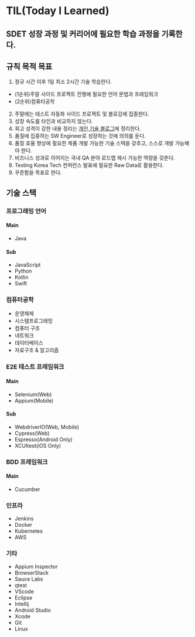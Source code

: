 # TIL(Today I Learned)

## SDET 성장 과정 및 커리어에 필요한 학습 과정을 기록한다.

## 규칙 목적 목표
1. 정규 시간 이후 1일 최소 2시간 기술 학습한다.
- (1순위)주말 사이드 프로젝트 진행에 필요한 언어 문법과 프레임워크
- (2순위)컴퓨터공학
2. 주말에는 테스트 자동화 사이드 프로젝트 및 블로깅에 집중한다.
3. 성장 속도를 타인과 비교하지 않는다.
4. 회고 성격이 강한 내용 정리는 [개인 기술 블로그](https://brunch.co.kr/@jiwonleeqa)에 정리한다.
5. 품질에 집중하는 SW Engineer로 성장하는 것에 의의를 둔다.
6. 품질 효율 향상에 필요한 제품 개발 가능한 기술 스택을 갖추고, 스스로 개발 가능해야 한다.
7. 비즈니스 성과로 이어지는 국내 QA 분야 로드맵 제시 가능한 역량을 갖춘다.
8. Testing Korea Tech 컨퍼런스 발표에 필요한 Raw Data로 활용한다.
9. 꾸준함을 목표로 한다. 

## 기술 스택
### 프로그래밍 언어
#### Main
- Java
#### Sub
- JavaScript
- Python
- Kotlin
- Swift
### 컴퓨터공학
- 운영체제
- 시스템프로그래밍
- 컴퓨터 구조
- 네트워크
- 데이터베이스
- 자료구조 & 알고리즘
### E2E 테스트 프레임워크
#### Main
- Selenium(Web)
- Appium(Mobile)
#### Sub
- WebdriverIO(Web, Mobile)
- Cypress(Web)
- Espresso(Android Only)
- XCUItest(iOS Only)
### BDD 프레임워크
#### Main
- Cucumber
### 인프라
- Jenkins
- Docker
- Kubernetes
- AWS
### 기타
- Appium Inspector
- BrowserStack
- Sauce Labs
- qtest
- VScode
- Eclipse
- Intellij
- Android Studio
- Xcode
- Git
- Linux 

